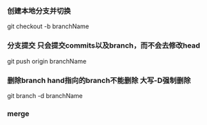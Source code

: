### 创建本地分支并切换
git checkout -b branchName
### 分支提交  只会提交commits以及branch，而不会去修改head
git push origin branchName
### 删除branch   hand指向的branch不能删除 大写-D强制删除
git branch -d branchName
### merge
